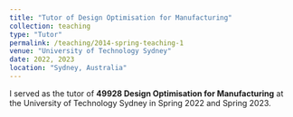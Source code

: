 ```yaml
---
title: "Tutor of Design Optimisation for Manufacturing"
collection: teaching
type: "Tutor"
permalink: /teaching/2014-spring-teaching-1
venue: "University of Technology Sydney"
date: 2022, 2023
location: "Sydney, Australia"
---
```


I served as the tutor of **49928 Design Optimisation for Manufacturing** at the University of Technology Sydney in Spring 2022 and Spring 2023.
